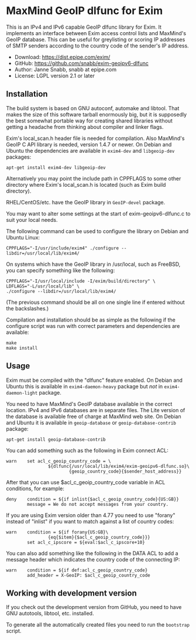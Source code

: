 MaxMind GeoIP dlfunc for Exim
=============================

This is an IPv4 and IPv6 capable GeoIP dlfunc library for Exim. It
implements an interface between Exim access control lists and MaxMind's
GeoIP database.  This can be useful for greylisting or scoring IP addresses
of SMTP senders according to the country code of the sender's IP address.

- Download:	https://dist.epipe.com/exim/
- GitHub:	https://github.com/snabb/exim-geoipv6-dlfunc
- Author:	Janne Snabb, snabb at epipe.com
- License:	LGPL version 2.1 or later


## Installation

The build system is based on GNU autoconf, automake and libtool. That
makes the size of this software tarball enormously big, but it is
supposedly the best somewhat portable way for creating shared libraries
without getting a headache from thinking about compiler and linker flags.

Exim's local_scan.h header file is needed for compilation. Also MaxMind's
GeoIP C API library is needed, version 1.4.7 or newer. On Debian and
Ubuntu the dependencies are available in `exim4-dev` and `libgeoip-dev`
packages:
```
apt-get install exim4-dev libgeoip-dev
```
Alternatively you may point the include path in CPPFLAGS to
some other directory where Exim's local_scan.h is located (such as Exim
build directory).

RHEL/CentOS/etc. have the GeoIP library in `GeoIP-devel` package.

You may want to alter some settings at the start of exim-geoipv6-dlfunc.c
to suit your local needs.

The following command can be used to configure the library on Debian
and Ubuntu Linux:
```
CPPFLAGS="-I/usr/include/exim4" ./configure --libdir=/usr/local/lib/exim4/
```

On systems which have the GeoIP library in /usr/local, such as FreeBSD,
you can specify something like the following:
```
CPPFLAGS="-I/usr/local/include -I/exim/build/directory" \
LDFLAGS="-L/usr/local/lib" \
./configure --libdir=/usr/local/lib/exim4/
```
(The previous command should be all on one single line if entered without
the backslashes.)

Compilation and installation should be as simple as the following if
the configure script was run with correct parameters and dependencies
are available:
```
make
make install
```

## Usage

Exim must be compiled with the "dlfunc" feature enabled. On Debian
and Ubuntu this is available in `exim4-daemon-heavy` package but *not*
in `exim4-daemon-light` package.

You need to have MaxMind's GeoIP database available in the correct
location. IPv4 and IPv6 databases are in separate files. The Lite version
of the database is available free of charge at MaxMind web site. On Debian
and Ubuntu it is available in `geoip-database` or `geoip-database-contrib`
package:
```
apt-get install geoip-database-contrib
```

You can add something such as the following in Exim connect ACL:
```
warn    set acl_c_geoip_country_code = \
                ${dlfunc{/usr/local/lib/exim4/exim-geoipv6-dlfunc.so}\
                        {geoip_country_code}{$sender_host_address}}
```

After that you can use $acl_c_geoip_country_code variable in ACL
conditions, for example:
```
deny    condition = ${if inlist{$acl_c_geoip_country_code}{US:GB}}
        message = We do not accept messages from your country.
```

If you are using Exim version older than 4.77 you need to use "forany"
instead of "inlist" if you want to match against a list of country codes:
```
warn    condition = ${if forany{US:GB}\
                {eq{$item}{$acl_c_geoip_country_code}}}
        set acl_c_ipscore = ${eval:$acl_c_ipscore+10}
```

You can also add something like the following in the DATA ACL to add a
message header which indicates the country code of the connecting IP:
```
warn    condition = ${if def:acl_c_geoip_country_code}
        add_header = X-GeoIP: $acl_c_geoip_country_code
```

## Working with development version

If you check out the development version from GitHub, you need to have
GNU autotools, libtool, etc. installed.

To generate all the automatically created files you need to run the
`bootstrap` script.

